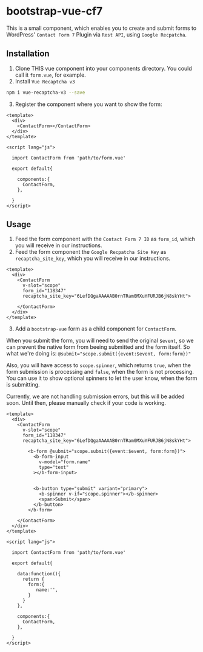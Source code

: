# bootstrap-vue-cf7

This is a small component, which enables you to create and submit forms to WordPress' `Contact Form 7` Plugin via `Rest API`, using `Google Recpatcha`.

## Installation

1. Clone THIS vue component into your components directory. You could call it `form.vue`, for example.
2. Install `Vue Recaptcha v3`

```bash
npm i vue-recaptcha-v3 --save
```

3. Register the component where you want to show the form:

```vue
<template>
  <div>
    <ContactForm></ContactForm>
  </div>
</template>

<script lang="js">

  import ContactForm from 'path/to/form.vue'

  export default{

    components:{
      ContactForm,
    },
    
  }
</script>
```

## Usage

1. Feed the form component with the `Contact Form 7 ID` as `form_id`, which you will receive in our instructions.
2. Feed the form component the `Google Recpatcha Site Key` as `recaptcha_site_key`, which you will receive in our instructions.

```vue
<template>
  <div>
    <ContactForm
      v-slot="scope"
      form_id="118347"
      recaptcha_site_key="6LefDQgaAAAAAB0rnTRam0MXuYFURJB6jN8skYHt">

    </ContactForm>
  </div>
</template>
```

3. Add a `bootstrap-vue` form as a child component for `ContactForm`.

When you submit the form, you will need to send the original `$event`, so we can prevent the native form from beeing submitted and the form itself. So what we're doing is: `@submit="scope.submit({event:$event, form:form})"`

Also, you will have access to `scope.spinner`, which returns `true`, when the form submission is processing and `false`, when the form is not processing. You can use it to show optional spinners to let the user know, when the form is submitting.

Currently, we are not handling submission errors, but this will be added soon. Until then, please manually check if your code is working.

```vue
<template>
  <div>
    <ContactForm
      v-slot="scope"
      form_id="118347"
      recaptcha_site_key="6LefDQgaAAAAAB0rnTRam0MXuYFURJB6jN8skYHt">

        <b-form @submit="scope.submit({event:$event, form:form})">
          <b-form-input
            v-model="form.name"
            type="text"
          ></b-form-input>


          <b-button type="submit" variant="primary">
            <b-spinner v-if="scope.spinner"></b-spinner>
            <span>Submit</span>
          </b-button>
        </b-form>

    </ContactForm>
  </div>
</template>

<script lang="js">

  import ContactForm from 'path/to/form.vue'

  export default{
  
    data:function(){
      return {
        form:{
           name:'',
        }
      }
    },

    components:{
      ContactForm,
    },
    
  }
</script>
```
